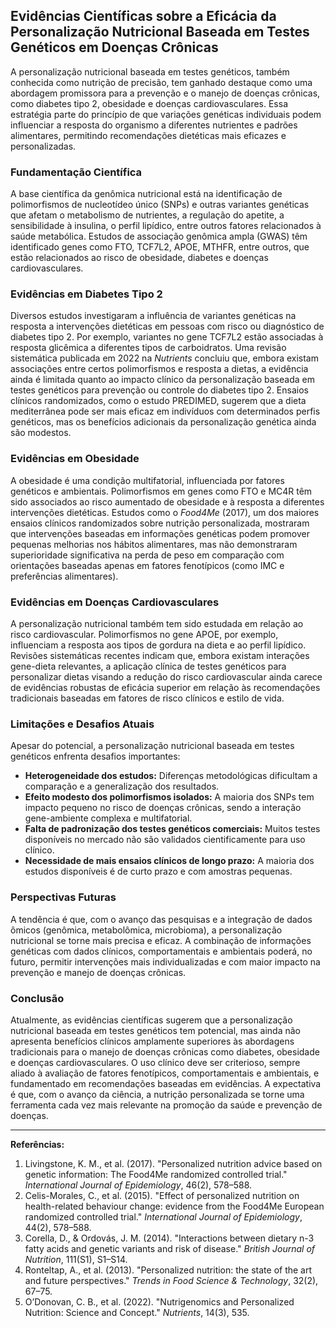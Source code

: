 
## Evidências Científicas sobre a Eficácia da Personalização Nutricional Baseada em Testes Genéticos em Doenças Crônicas

A personalização nutricional baseada em testes genéticos, também conhecida como nutrição de precisão, tem ganhado destaque como uma abordagem promissora para a prevenção e o manejo de doenças crônicas, como diabetes tipo 2, obesidade e doenças cardiovasculares. Essa estratégia parte do princípio de que variações genéticas individuais podem influenciar a resposta do organismo a diferentes nutrientes e padrões alimentares, permitindo recomendações dietéticas mais eficazes e personalizadas.

### Fundamentação Científica

A base científica da genômica nutricional está na identificação de polimorfismos de nucleotídeo único (SNPs) e outras variantes genéticas que afetam o metabolismo de nutrientes, a regulação do apetite, a sensibilidade à insulina, o perfil lipídico, entre outros fatores relacionados à saúde metabólica. Estudos de associação genômica ampla (GWAS) têm identificado genes como FTO, TCF7L2, APOE, MTHFR, entre outros, que estão relacionados ao risco de obesidade, diabetes e doenças cardiovasculares.

### Evidências em Diabetes Tipo 2

Diversos estudos investigaram a influência de variantes genéticas na resposta a intervenções dietéticas em pessoas com risco ou diagnóstico de diabetes tipo 2. Por exemplo, variantes no gene TCF7L2 estão associadas à resposta glicêmica a diferentes tipos de carboidratos. Uma revisão sistemática publicada em 2022 na *Nutrients* concluiu que, embora existam associações entre certos polimorfismos e resposta a dietas, a evidência ainda é limitada quanto ao impacto clínico da personalização baseada em testes genéticos para prevenção ou controle do diabetes tipo 2. Ensaios clínicos randomizados, como o estudo PREDIMED, sugerem que a dieta mediterrânea pode ser mais eficaz em indivíduos com determinados perfis genéticos, mas os benefícios adicionais da personalização genética ainda são modestos.

### Evidências em Obesidade

A obesidade é uma condição multifatorial, influenciada por fatores genéticos e ambientais. Polimorfismos em genes como FTO e MC4R têm sido associados ao risco aumentado de obesidade e à resposta a diferentes intervenções dietéticas. Estudos como o *Food4Me* (2017), um dos maiores ensaios clínicos randomizados sobre nutrição personalizada, mostraram que intervenções baseadas em informações genéticas podem promover pequenas melhorias nos hábitos alimentares, mas não demonstraram superioridade significativa na perda de peso em comparação com orientações baseadas apenas em fatores fenotípicos (como IMC e preferências alimentares).

### Evidências em Doenças Cardiovasculares

A personalização nutricional também tem sido estudada em relação ao risco cardiovascular. Polimorfismos no gene APOE, por exemplo, influenciam a resposta aos tipos de gordura na dieta e ao perfil lipídico. Revisões sistemáticas recentes indicam que, embora existam interações gene-dieta relevantes, a aplicação clínica de testes genéticos para personalizar dietas visando a redução do risco cardiovascular ainda carece de evidências robustas de eficácia superior em relação às recomendações tradicionais baseadas em fatores de risco clínicos e estilo de vida.

### Limitações e Desafios Atuais

Apesar do potencial, a personalização nutricional baseada em testes genéticos enfrenta desafios importantes:

- **Heterogeneidade dos estudos:** Diferenças metodológicas dificultam a comparação e a generalização dos resultados.
- **Efeito modesto dos polimorfismos isolados:** A maioria dos SNPs tem impacto pequeno no risco de doenças crônicas, sendo a interação gene-ambiente complexa e multifatorial.
- **Falta de padronização dos testes genéticos comerciais:** Muitos testes disponíveis no mercado não são validados cientificamente para uso clínico.
- **Necessidade de mais ensaios clínicos de longo prazo:** A maioria dos estudos disponíveis é de curto prazo e com amostras pequenas.

### Perspectivas Futuras

A tendência é que, com o avanço das pesquisas e a integração de dados ômicos (genômica, metabolômica, microbioma), a personalização nutricional se torne mais precisa e eficaz. A combinação de informações genéticas com dados clínicos, comportamentais e ambientais poderá, no futuro, permitir intervenções mais individualizadas e com maior impacto na prevenção e manejo de doenças crônicas.

### Conclusão

Atualmente, as evidências científicas sugerem que a personalização nutricional baseada em testes genéticos tem potencial, mas ainda não apresenta benefícios clínicos amplamente superiores às abordagens tradicionais para o manejo de doenças crônicas como diabetes, obesidade e doenças cardiovasculares. O uso clínico deve ser criterioso, sempre aliado à avaliação de fatores fenotípicos, comportamentais e ambientais, e fundamentado em recomendações baseadas em evidências. A expectativa é que, com o avanço da ciência, a nutrição personalizada se torne uma ferramenta cada vez mais relevante na promoção da saúde e prevenção de doenças.

---

**Referências:**

1. Livingstone, K. M., et al. (2017). "Personalized nutrition advice based on genetic information: The Food4Me randomized controlled trial." *International Journal of Epidemiology*, 46(2), 578–588.
2. Celis-Morales, C., et al. (2015). "Effect of personalized nutrition on health-related behaviour change: evidence from the Food4Me European randomized controlled trial." *International Journal of Epidemiology*, 44(2), 578–588.
3. Corella, D., & Ordovás, J. M. (2014). "Interactions between dietary n-3 fatty acids and genetic variants and risk of disease." *British Journal of Nutrition*, 111(S1), S1–S14.
4. Ronteltap, A., et al. (2013). "Personalized nutrition: the state of the art and future perspectives." *Trends in Food Science & Technology*, 32(2), 67–75.
5. O’Donovan, C. B., et al. (2022). "Nutrigenomics and Personalized Nutrition: Science and Concept." *Nutrients*, 14(3), 535.
```
